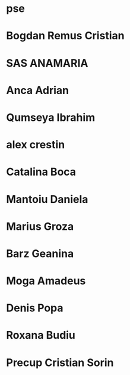 # pse

# Bogdan Remus Cristian
# SAS ANAMARIA
# Anca Adrian
# Qumseya Ibrahim
# alex crestin
# Catalina Boca
# Mantoiu Daniela
# Marius Groza
# Barz Geanina
# Moga Amadeus
# Denis Popa
# Roxana Budiu
# Precup Cristian Sorin
